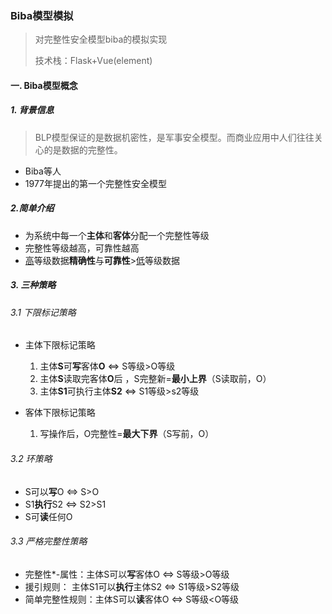 ### Biba模型模拟

> 对完整性安全模型biba的模拟实现
>
> 技术栈：Flask+Vue(element)

#### 一. Biba模型概念

##### 1. 背景信息

> BLP模型保证的是数据机密性，是军事安全模型。而商业应用中人们往往关心的是数据的完整性。

- Biba等人
- 1977年提出的第一个完整性安全模型

##### 2.简单介绍

- 为系统中每一个**主体**和**客体**分配一个完整性等级
- 完整性等级越高，可靠性越高
- <u>高</u>等级数据**精确性**与**可靠性**><u>低</u>等级数据

##### 3. 三种策略

###### 3.1 下限标记策略

- 主体下限标记策略
  1. 主体**S**可**写**客体**O**     <=>    S等级>O等级
  2. 主体**S**读取完客体**O**后 ，S完整新=**最小上界**（S读取前，O）
  3. 主体**S1**可执行主体**S2**   <=> S1等级>s2等级

- 客体下限标记策略
  1. 写操作后，O完整性=**最大下界**（S写前，O）

###### 3.2 环策略

- S可以**写**O  <=> S>O
- S1**执行**S2 <=> S2>S1
- S可**读**任何O

###### 3.3 严格完整性策略

- 完整性*-属性：主体S可以**写**客体O  <=> S等级>O等级
- 援引规则：       主体S1可以**执行**主体S2   <=> S1等级>S2等级
- 简单完整性规则：主体S可以**读**客体O  <=>   S等级<O等级

